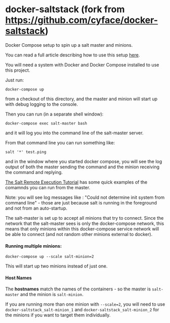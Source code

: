 # docker-saltstack  (fork from https://github.com/cyface/docker-saltstack)
Docker Compose setup to spin up a salt master and minions.

You can read a full article describing how to use this setup [here](https://medium.com/@timlwhite/the-simplest-way-to-learn-saltstack-cd9f5edbc967).

You will need a system with Docker and Docker Compose installed to use this project.

Just run:

`docker-compose up`

from a checkout of this directory, and the master and minion will start up with debug logging to the console.

Then you can run (in a separate shell window):

`docker-compose exec salt-master bash`

and it will log you into the command line of the salt-master server.

From that command line you can run something like:

`salt '*' test.ping`

and in the window where you started docker compose, you will see the log output of both the master sending the command and the minion receiving the command and replying.

[The Salt Remote Execution Tutorial](https://docs.saltstack.com/en/latest/topics/tutorials/modules.html) has some quick examples of the comamnds you can run from the master.

Note: you will see log messages like : "Could not determine init system from command line" - those are just because salt is running in the foreground and not from an auto-startup.

The salt-master is set up to accept all minions that try to connect.  Since the network that the salt-master sees is only the docker-compose network, this means that only minions within this docker-compose service network will be able to connect (and not random other minions external to docker).

#### Running multiple minions:

`docker-compose up --scale salt-minion=2`

This will start up two minions instead of just one.

#### Host Names
The **hostnames** match the names of the containers - so the master is `salt-master` and the minion is `salt-minion`.

If you are running more than one minion with `--scale=2`, you will need to use `docker-saltstack_salt-minion_1` and `docker-saltstack_salt-minion_2` for the minions if you want to target them individually.
